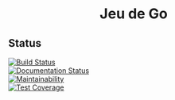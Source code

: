 <h1 align="center">Jeu de Go</h1>

## Status

[![Build Status](https://img.shields.io/travis/twbs/bootstrap/v4-dev.svg)](https://travis-ci.org/twbs/bootstrap)
<br>
[![Documentation Status](https://readthedocs.org/projects/go-game/badge/?version=latest)](http://go-game.readthedocs.io/en/latest/?badge=latest)
<br>
[![Maintainability](https://api.codeclimate.com/v1/badges/1e14199d2732c86e2855/maintainability)](https://codeclimate.com/github/etienne72230/Go-Game/maintainability)
<br>
[![Test Coverage](https://api.codeclimate.com/v1/badges/1e14199d2732c86e2855/test_coverage)](https://codeclimate.com/github/etienne72230/Go-Game/test_coverage)
